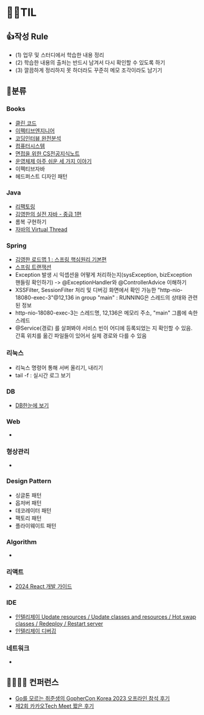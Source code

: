 # 🙆‍♂️TIL 

## 👍작성 Rule

- (1) 업무 및 스터디에서 학습한 내용 정리
- (2) 학습한 내용의 출처는 반드시 남겨서 다시 확인할 수 있도록 하기
- (3) 깔끔하게 정리하지 못 하더라도 꾸준히 메모 조각이라도 남기기   

## 🍉분류 

### Books
- [클린 코드](https://velog.io/@ngngs/%EC%B1%85%EB%84%88%EB%91%90-5%EA%B8%B0-%ED%81%B4%EB%A6%B0%EC%BD%94%EB%93%9C)
- [이펙티브엔지니어](https://velog.io/@ngngs/%ED%9A%A8%EC%9C%A8%EC%A0%81%EC%9D%B8-%EA%B0%9C%EB%B0%9C%EC%9E%90-12)
- [코딩인터뷰 완전분석](https://velog.io/@ngngs/%EC%83%88%EB%A1%9C%EC%9A%B4-%EC%95%8C%EA%B3%A0%EB%A6%AC%EC%A6%98-%EC%B1%8C%EB%A6%B0%EC%A7%80%EB%8A%94-%EC%83%88%EB%A1%9C%EC%9A%B4-%EC%96%B8%EC%96%B4%EB%A1%9C)
- [컴퓨터시스템](https://velog.io/@ngngs/%EC%BB%B4%ED%93%A8%ED%84%B0%EC%8B%9C%EC%8A%A4%ED%85%9CCSAPP-1%EC%9E%A5)
- [면접을 위한 CS전공지식노트](https://www.yes24.com/Product/Goods/108887922)
- [운영체제 아주 쉬운 세 가지 이야기](https://www.yes24.com/Product/Goods/93738334)
- 이펙티브자바
- 헤드퍼스트 디자인 패턴

### Java
- [리팩토링](https://github.com/ngngs/Refactoring_excercise)
- [김영한의 실전 자바 - 중급 1편](https://github.com/ngngs/TIL/tree/main/%EA%B9%80%EC%98%81%ED%95%9C%EC%9D%98%20%EC%8B%A4%EC%A0%84%20%EC%9E%90%EB%B0%94%20-%20%EC%A4%91%EA%B8%891%ED%8E%B8)
- 롬복 구현하기
- [자바의 Virtual Thread](https://velog.io/@ngngs/%EC%B9%B4%EC%B9%B4%EC%98%A4%EC%99%80-%EC%9A%B0%EC%95%84%ED%95%9C%ED%98%95%EC%A0%9C%EB%93%A4%EC%9D%B4-%EC%84%A0%EB%B3%B4%EC%9D%B4%EB%8A%94-Java-%EA%B0%80%EC%83%81-%EC%8A%A4%EB%A0%88%EB%93%9C-%ED%98%81%EC%8B%A0)
  
### Spring
- [김영한 로드맵 1 : 스프링 핵심원리 기본편](https://github.com/ngngs/TIL/tree/main/%EC%8A%A4%ED%94%84%EB%A7%81%ED%95%B5%EC%8B%AC%EC%9B%90%EB%A6%AC_%EA%B8%B0%EB%B3%B8%ED%8E%B8)
- [스프링 트랜잭션](https://github.com/ngngs/TIL/tree/main/DB/1.%20%EC%8A%A4%ED%94%84%EB%A7%81%20%ED%8A%B8%EB%9E%9C%EC%9E%AD%EC%85%98)
- Exception 발생 시 익셉션을 어떻게 처리하는지(sysException, bizException 핸들링 확인하기) -> @ExceptionHandler와 @ControllerAdvice 이해하기
- XSSFilter, SessionFilter 처리 및 디버깅 화면에서 확인 가능한 "http-nio-18080-exec-3"@12,136 in group "main" : RUNNING은 스레드의 상태와 관련된 정보
- http-nio-18080-exec-3는 스레드명, 12,136은 메모리 주소, "main" 그룹에 속한 스레드
- @Service(경로) 를 살펴봐야 서비스 빈이 어디에 등록되었는 지 확인할 수 있음. 간혹 위치를 옮긴 파일들이 있어서 실제 경로와 다를 수 있음

### 리눅스
- 리눅스 명령어 통해 서버 올리기, 내리기
- tail -f : 실시간 로그 보기

### DB
- [DB한눈에 보기](https://github.com/ngngs/TIL/tree/main/DB)
  
### Web
- 

### 형상관리
-

### Design Pattern
- 싱글톤 패턴
- 옵저버 패턴
- 데코레이터 패턴
- 팩토리 패턴
- 플라이웨이트 패턴

### Algorithm
-

### 리액트
- [2024 React 개발 가이드](https://github.com/ngngs/TIL/tree/main/React/2024%20React%20%EA%B0%9C%EB%B0%9C%20%EA%B0%80%EC%9D%B4%EB%93%9C%20) 

### IDE
- [인텔리제이 Update resources / Update classes and resources / Hot swap classes / Redeploy / Restart server](https://www.jetbrains.com/help/idea/updating-applications-on-application-servers.html)
- [인텔리제이 디버깅](https://github.com/jojoldu/blog-code/tree/master/intellij-debugging)

### 네트워크
- 

## 👩‍🏫👨‍🏫 컨퍼런스
- [Go를 모르는 취준생의 GopherCon Korea 2023 오프라인 참석 후기](https://velog.io/@ngngs/%EC%B7%A8%EC%A4%80%EC%83%9D%EC%9D%98-GopherCon-Korea-2023-%EC%98%A4%ED%94%84%EB%9D%BC%EC%9D%B8-%EC%B0%B8%EC%84%9D-%ED%9B%84%EA%B8%B0)
- [제2회 카카오Tech Meet 짧은 후기](https://velog.io/@ngngs/%EC%A0%9C2%ED%9A%8C-%EC%B9%B4%EC%B9%B4%EC%98%A4-%ED%85%8C%ED%81%AC-%EB%B0%8B%EC%A7%A7%EC%9D%80%ED%9B%84%EA%B8%B0)
